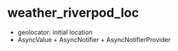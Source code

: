 # weather_riverpod_loc

- geolocator: initial location
- AsyncValue + AsyncNotifier + AsyncNotifierProvider
